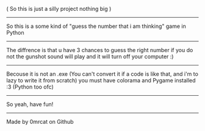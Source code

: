 ( So this is just a silly project nothing big )
____________________________________________________________________________________________________
So this is a some kind of "guess the number that i am thinking" game in Python
____________________________________________________________________________________________________
The diffrence is that u have 3 chances to guess the right number if you do not the gunshot
sound will play and it will turn off your computer :)
____________________________________________________________________________________________________
Becouse it is not an .exe (You can't convert it if a code is like that, and i'm to lazy to write it
from scratch) you must have colorama and Pygame installed :3 (Python too ofc)
____________________________________________________________________________________________________
So yeah, have fun!
____________________________________________________________________________________________________
Made  by 0mrcat on Github
